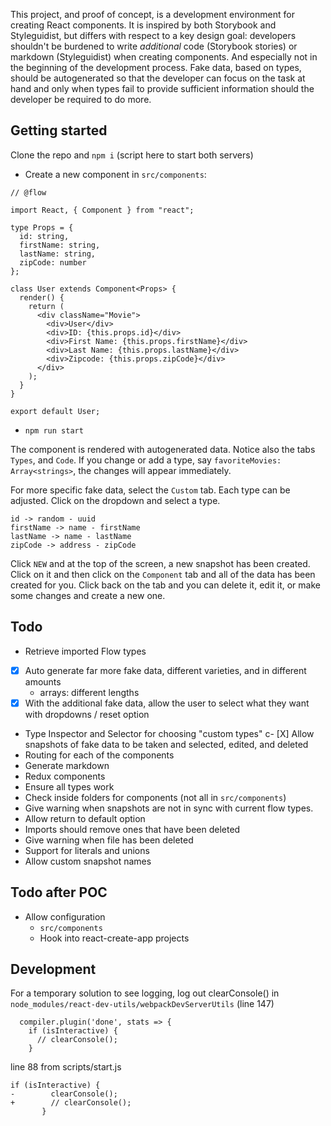 This project, and proof of concept, is a development environment for creating React components. It is inspired by both Storybook and Styleguidist, but differs with respect to a key design goal: developers shouldn't be burdened to write *additional* code (Storybook stories) or markdown (Styleguidist) when creating components. And especially not in the beginning of the development process. Fake data, based on types, should be autogenerated so that the developer can focus on the task at hand and only when types fail to provide sufficient information should the developer be required to do more.

## Getting started ##

Clone the repo and ```npm i``` (script here to start both servers)
- Create a new component in ```src/components```:
```
// @flow

import React, { Component } from "react";

type Props = {
  id: string,
  firstName: string,
  lastName: string,
  zipCode: number
};

class User extends Component<Props> {
  render() {
    return (
      <div className="Movie">
        <div>User</div>
        <div>ID: {this.props.id}</div>
        <div>First Name: {this.props.firstName}</div>
        <div>Last Name: {this.props.lastName}</div>
        <div>Zipcode: {this.props.zipCode}</div>
      </div>
    );
  }
}

export default User;

```
- ```npm run start```

The component is rendered with autogenerated data. Notice also the tabs `Types`, and `Code`. If you change or add a type, say `favoriteMovies: Array<strings>`, the changes will appear immediately.

For more specific fake data, select the `Custom` tab. Each type can be adjusted. Click on the dropdown and select a type.

```
id -> random - uuid
firstName -> name - firstName
lastName -> name - lastName
zipCode -> address - zipCode
```

Click `NEW` and at the top of the screen, a new snapshot has been created. Click on it and then click on the `Component` tab and all of the data has been created for you. Click back on the tab and you can delete it, edit it, or make some changes and create a new one. 

## Todo

- Retrieve imported Flow types
- [X] Auto generate far more fake data, different varieties, and in different amounts
  - arrays: different lengths
- [X] With the additional fake data, allow the user to select what they want with dropdowns / reset option
- Type Inspector and Selector for choosing "custom types"
c- [X] Allow snapshots of fake data to be taken and selected, edited, and deleted
- Routing for each of the components
- Generate markdown
- Redux components
- Ensure all types work
- Check inside folders for components (not all in `src/components`)
- Give warning when snapshots are not in sync with current flow types.
- Allow return to default option
- Imports should remove ones that have been deleted
- Give warning when file has been deleted
- Support for literals and unions
- Allow custom snapshot names

## Todo after POC

- Allow configuration
  - `src/components`
  - Hook into react-create-app projects

## Development

For a temporary solution to see logging, log out clearConsole() in `node_modules/react-dev-utils/webpackDevServerUtils` (line 147)

```
  compiler.plugin('done', stats => {
    if (isInteractive) {
      // clearConsole();
    }

```

line 88 from scripts/start.js
```
if (isInteractive) {
-        clearConsole();
+        // clearConsole();
       }
```
